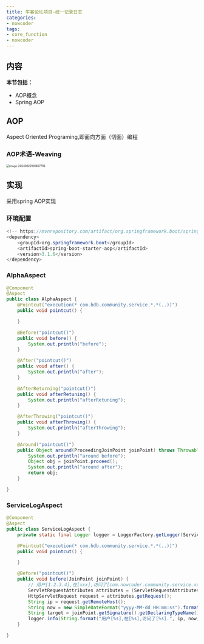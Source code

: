 ```yaml
---
title: 牛客论坛项目-统一记录日志
categories:
- nowcoder
tags:
- core_function
- nowcoder
---
```

<meta name="referrer" content="no-referrer"/>

## 内容

**本节包括：**

- AOP概念
- Spring AOP

<!--more-->

## AOP

Aspect Oriented Programing,即面向方面（切面）编程

### AOP术语-Weaving

<img src="https://gitee.com/hollis7/pictures/raw/master/2024/06/20/42048_image-20240620100807795.png" alt="image-20240620100807795" style="zoom: 50%;" />

## 实现

采用spring AOP实现

### 环境配置

~~~java
<!-- https://mvnrepository.com/artifact/org.springframework.boot/spring-boot-starter-aop -->
<dependency>
    <groupId>org.springframework.boot</groupId>
    <artifactId>spring-boot-starter-aop</artifactId>
    <version>3.1.6</version>
</dependency>
~~~

### AlphaAspect

~~~java
@Component
@Aspect
public class AlphaAspect {
    @Pointcut("execution(* com.hdb.community.service.*.*(..))")
    public void pointcut() {

    }

    @Before("pointcut()")
    public void before() {
        System.out.println("before");
    }

    @After("pointcut()")
    public void after() {
        System.out.println("after");
    }

    @AfterReturning("pointcut()")
    public void afterRetuning() {
        System.out.println("afterRetuning");
    }

    @AfterThrowing("pointcut()")
    public void afterThrowing() {
        System.out.println("afterThrowing");
    }

    @Around("pointcut()")
    public Object around(ProceedingJoinPoint joinPoint) throws Throwable {
        System.out.println("around before");
        Object obj = joinPoint.proceed();
        System.out.println("around after");
        return obj;
    }

}
~~~

### ServiceLogAspect

~~~java
@Component
@Aspect
public class ServiceLogAspect {
    private static final Logger logger = LoggerFactory.getLogger(ServiceLogAspect.class);

    @Pointcut("execution(* com.hdb.community.service.*.*(..))")
    public void pointcut() {

    }

    @Before("pointcut()")
    public void before(JoinPoint joinPoint) {
        // 用户[1.2.3.4],在[xxx],访问了[com.nowcoder.community.service.xxx()].
        ServletRequestAttributes attributes = (ServletRequestAttributes) RequestContextHolder.getRequestAttributes();
        HttpServletRequest request = attributes.getRequest();
        String ip = request.getRemoteHost();
        String now = new SimpleDateFormat("yyyy-MM-dd HH:mm:ss").format(new Date());
        String target = joinPoint.getSignature().getDeclaringTypeName() + "." + joinPoint.getSignature().getName();
        logger.info(String.format("用户[%s],在[%s],访问了[%s].", ip, now, target));
    }

}
~~~


